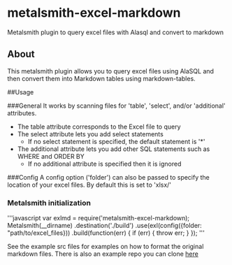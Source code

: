 # metalsmith-excel-markdown
Metalsmith plugin to query excel files with Alasql and convert to markdown

## About
This metalsmith plugin allows you to query excel files using AlaSQL and then convert them into Markdown tables using markdown-tables.

##Usage

###General
It works by scanning files for 'table', 'select', and/or 'additional' attributes. 

* The table attribute corresponds to the Excel file to query
* The select attribute lets you add select statements
  * If no select statement is specified, the default statement is '*'
* The additional attribute lets you add other SQL statements such as WHERE and ORDER BY
  * If no additional attribute is specified then it is ignored

###Config
A config option ('folder') can also be passed to specify the location of your excel files. By default this is set to 'xlsx/'

### Metalsmith initialization
'''javascript
var exlmd = require('metalsmith-excel-markdown);
Metalsmith(__dirname)
  .destination('./build')
  .use(exl(config({folder: "path/to/excel_files}))
  .build(function(err) {
    if (err) { throw err; }
  });
'''

See the example src files for examples on how to format the original markdown files. There is also an example repo you can clone [here](https://github.com/patm2013/metalsmith-excelTables)
